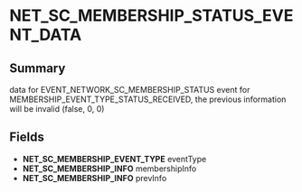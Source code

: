 # NET_SC_MEMBERSHIP_STATUS_EVENT_DATA

## Summary
data for EVENT_NETWORK_SC_MEMBERSHIP_STATUS event for MEMBERSHIP_EVENT_TYPE_STATUS_RECEIVED, the previous information will be invalid (false, 0, 0)

## Fields
* **NET_SC_MEMBERSHIP_EVENT_TYPE** eventType
* **NET_SC_MEMBERSHIP_INFO** membershipInfo
* **NET_SC_MEMBERSHIP_INFO** prevInfo